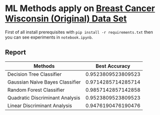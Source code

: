 # ML Methods apply on [Breast Cancer Wisconsin (Original) Data Set](https://archive.ics.uci.edu/ml/datasets/breast+cancer+wisconsin+(original))
First of all install prerequisites with `pip install -r requirements.txt` then you can see experiments in `notebook.ipynb`.

## Report

| Methods                         | Best Accuracy      |
|---------------------------------|--------------------|
| Decision Tree Classifier        | 0.9523809523809523 |
| Gaussian Naive Bayes Classifier | 0.9714285714285714 |
| Random Forest Classifier        | 0.9857142857142858 |
| Quadratic Discriminant Analysis | 0.9523809523809523 |
| Linear Discriminant Analysis    | 0.9476190476190476 |

